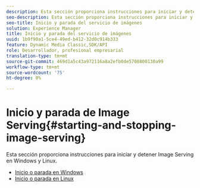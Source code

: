 ```yaml
---
description: Esta sección proporciona instrucciones para iniciar y detener Image Serving en Windows y Linux.
seo-description: Esta sección proporciona instrucciones para iniciar y detener Image Serving en Windows y Linux.
seo-title: Inicio y parada del servicio de imágenes
solution: Experience Manager
title: Inicio y parada del servicio de imágenes
uuid: 1b9f90a1-5ce4-49ed-b412-32d0c914b333
feature: Dynamic Media Classic,SDK/API
role: Desarrollador, profesional empresarial
translation-type: tm+mt
source-git-commit: 469d1a5c43a972116a8a2efb0de5708800130a99
workflow-type: tm+mt
source-wordcount: '75'
ht-degree: 0%

---
```



# Inicio y parada de Image Serving{#starting-and-stopping-image-serving}

Esta sección proporciona instrucciones para iniciar y detener Image Serving en Windows y Linux.

* [Inicio o parada en Windows](t-startstop-windows.md)
* [Inicio o parada en Linux](t-startstop-linux.md)

